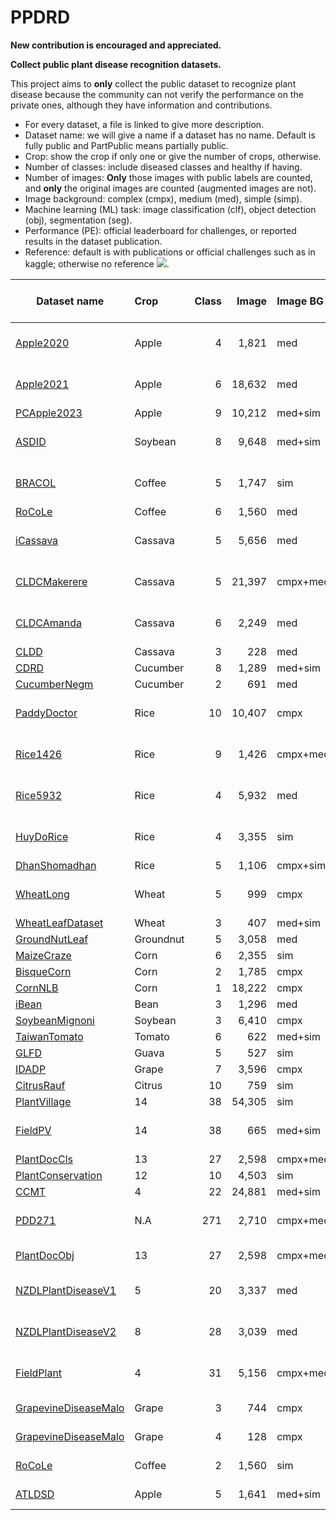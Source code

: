 # PPDRD
**New contribution is encouraged and appreciated.**

**Collect public plant disease recognition datasets.**

This project aims to **only** collect the public dataset to recognize plant disease because the community can not
verify the performance on the private ones, although they have information and contributions.

* For every dataset, a file is linked to give more description.
* Dataset name: we will give a name if a dataset has no name. Default is fully public and PartPublic means partially public.
* Crop: show the crop if only one or give the number of crops, otherwise.
* Number of classes: include diseased classes and healthy if having.
* Number of images: **Only** those images with public labels are counted, and **only** the original images are counted (augmented images are not).
* Image background: complex (cmpx), medium (med), simple (simp).
* Machine learning (ML) task: image classification (clf), object detection (obj), segmentation (seg).
* Performance (PE): official leaderboard for challenges, or reported results in the dataset publication.
* Reference: default is with publications or official challenges such as in kaggle; otherwise no reference ![](https://img.shields.io/badge/-NoRef-grey).


| Dataset name                                 | Crop      | Class |  Image | Image BG     | ML task & PE     |
|----------------------------------------------|:----------|------:|-------:|:-------------|:-----------------|
| [Apple2020][Apple2020]                       | Apple     |     4 |  1,821 | med          | clf: 0.984 AUROC |
| [Apple2021][Apple2021]                       | Apple     |     6 | 18,632 | med          | clf: 0.883 F1    |
| [PCApple2023][PCApple2023]                   | Apple     |     9 | 10,212 | med+sim      | clf: N.A         |
| [ASDID][ASDID]                               | Soybean   |     8 |  9,648 | med+sim      | clf: 0.968 Acc   |
| [BRACOL][BRACOL]                             | Coffee    |     5 |  1,747 | sim          | clf: 0.956 Acc   |
| [RoCoLe][RoCoLe]                             | Coffee    |     6 |  1,560 | med          | clf: N.A         |
| [iCassava][iCassava]                         | Cassava   |     5 |  5,656 | med          | clf: 0.939 Acc   |
| [CLDCMakerere][CLDCMakerere]                 | Cassava   |     5 | 21,397 | cmpx+med     | clf: 0.913 Acc   |
| [CLDCAmanda][CLDCAmanda]                     | Cassava   |     6 |  2,249 | med          | clf: 0.930 Acc   |
| [CLDD][CLDD]                                 | Cassava   |     3 |    228 | med          | clf: N.A         |
| [CDRD][CDRD]                                 | Cucumber  |     8 |  1,289 | med+sim      | clf: N.A         |
| [CucumberNegm][CucumberNegm]                 | Cucumber  |     2 |    691 | med          | clf: N.A         |
| [PaddyDoctor][PaddyDoctor]                   | Rice      |    10 | 10,407 | cmpx         | clf: 0.990 Acc   |
| [Rice1426][Rice1426]                         | Rice      |     9 |  1,426 | cmpx+med+sim | clf: 0.971 Acc   |
| [Rice5932][Rice5932]                         | Rice      |     4 |  5,932 | med          | clf: 0.984 Acc   |
| [HuyDoRice][HuyDoRice]                       | Rice      |     4 |  3,355 | sim          | clf: 0.984 Acc   |
| [DhanShomadhan](DhanShomadhan)               | Rice      |     5 |  1,106 | cmpx+sim     | clf: N.A         |
| [WheatLong][WheatLong]                       | Wheat     |     5 |    999 | cmpx         | clf: 0.971 Acc   |
| [WheatLeafDataset][WheatLeafDataset]         | Wheat     |     3 |    407 | med+sim      | clf: N.A         |
| [GroundNutLeaf][GroundNutLeaf]               | Groundnut |     5 |  3,058 | med          | clf: N.A         |
| [MaizeCraze][MaizeCraze]                     | Corn      |     6 |  2,355 | sim          | clf: N.A         |
| [BisqueCorn][BisqueCorn]                     | Corn      |     2 |  1,785 | cmpx         | clf: N.A         |
| [CornNLB][CornNLB]                           | Corn      |     1 | 18,222 | cmpx         | clf: N.A         |
| [iBean][iBean]                               | Bean      |     3 |  1,296 | med          | clf: N.A         |
| [SoybeanMignoni][SoybeanMignoni]             | Soybean   |     3 |  6,410 | cmpx         | clf: N.A         |
| [TaiwanTomato][TaiwanTomato]                 | Tomato    |     6 |    622 | med+sim      | clf: N.A         |
| [GLFD][GLFD]                                 | Guava     |     5 |    527 | sim          | clf: N.A         |
| [IDADP][IDADP]                               | Grape     |     7 |  3,596 | cmpx         | clf: N.A         |
| [CitrusRauf][CitrusRauf]                     | Citrus    |    10 |    759 | sim          | clf: N.A         |
| [PlantVillage][PlantVillage]                 | 14        |    38 | 54,305 | sim          | clf: N.A         |
| [FieldPV][FieldPV]                           | 14        |    38 |    665 | med+sim      | clf: 0.720 Acc   |
| [PlantDocCls][PlantDocCls]                   | 13        |    27 |  2,598 | cmpx+med+sim | clf: N.A         |
| [PlantConservation][PlantConservation]       | 12        |    10 |  4,503 | sim          | clf: N.A         |
| [CCMT][CCMT]                                 | 4         |    22 | 24,881 | med+sim      | clf: N.A         |
| [PDD271][PDD271]                             | N.A       |   271 |  2,710 | cmpx+med     | clf: 0.855 Acc   |
| [PlantDocObj][PlantDocCls]                   | 13        |    27 |  2,598 | cmpx+med+sim | obj: N.A         |
| [NZDLPlantDiseaseV1][NZDLPlantDiseaseV1]     | 5         |    20 |  3,337 | med          | obj: 0.745 mAP   |
| [NZDLPlantDiseaseV2][NZDLPlantDiseaseV2]     | 8         |    28 |  3,039 | med          | obj: 0.932 mAP   |
| [FieldPlant][FieldPlant]                     | 4         |    31 |  5,156 | cmpx+med     | obj: 0.144 mAP   |
| [GrapevineDiseaseMalo][GrapevineDiseaseMalo] | Grape     |     3 |    744 | cmpx         | obj: N.A         |
| [GrapevineDiseaseMalo][GrapevineDiseaseMalo] | Grape     |     4 |    128 | cmpx         | seg: N.A         |
| [RoCoLe][RoCoLe]                             | Coffee    |     2 |  1,560 | sim          | seg: N.A         |
| [ATLDSD][ATLDSD]                             | Apple     |     5 |  1,641 | med+sim      | seg: N.A         |

[//]: # (|                                              |           |       |        |              |                  |)



[Apple2020]: https://github.com/xml94/PPDRD/tree/main/data/Apple2020.md
[Apple2021]: https://github.com/xml94/PPDRD/tree/main/data/Apple2021.md
[ASDID]: https://github.com/xml94/PPDRD/tree/main/data/ASDID.md
[BRACOL]: https://github.com/xml94/PPDRD/tree/main/data/BRACOL.md
[PCApple2023]: https://github.com/xml94/PPDRD/tree/main/data/PCApple2023.md
[CLDCMakerere]: https://github.com/xml94/PPDRD/tree/main/data/CLDCMakerere.md
[CDRD]: https://github.com/xml94/PPDRD/tree/main/data/CDRD.md
[DhanShomadhan]: https://github.com/xml94/PPDRD/tree/main/data/DhanShomadhan.md
[IndonesiaRice240]: https://github.com/xml94/PPDRD/tree/main/data/IndonesiaRice240.md
[PaddyDoctor]: https://github.com/xml94/PPDRD/tree/main/data/PaddyDoctor.md
[Rice1426]: https://github.com/xml94/PPDRD/tree/main/data/Rice1426.md
[Rice5932]: https://github.com/xml94/PPDRD/tree/main/data/Rice5932.md
[WheatLong]: https://github.com/xml94/PPDRD/tree/main/data/WheatLong.md
[DhanShomadhan]: https://github.com/xml94/PPDRD/tree/main/data/DhanShomadhan.md
[MaizeCraze]: https://github.com/xml94/PPDRD/tree/main/data/MaizeCraze.md
[iCassava]: https://github.com/xml94/PPDRD/tree/main/data/iCassava.md
[PlantVillage]: https://github.com/xml94/PPDRD/tree/main/data/PlantVillage.md
[PlantConservation]: https://github.com/xml94/PPDRD/tree/main/data/PlantConservation.md
[CCMT]: https://github.com/xml94/PPDRD/tree/main/data/CCMT.md
[PlantDocCls]: https://github.com/xml94/PPDRD/tree/main/data/PlantDoc.md
[FieldPV]: https://github.com/xml94/PPDRD/tree/main/data/FieldPV.md
[GroundNutLeaf]: https://github.com/xml94/PPDRD/tree/main/data/GroundNutLeaf.md
[CLDD]: https://github.com/xml94/PPDRD/tree/main/data/CLDD.md
[CLDCAmanda]: https://github.com/xml94/PPDRD/tree/main/data/CLDCAmanda.md
[HuyDoRice]: https://github.com/xml94/PPDRD/tree/main/data/HuyDoRice.md
[iBean]: https://github.com/xml94/PPDRD/tree/main/data/iBean.md
[BisqueCorn]: https://github.com/xml94/PPDRD/tree/main/data/BisqueCorn.md
[RoCoLe]: https://github.com/xml94/PPDRD/tree/main/data/RoCoLe.md
[WheatLeafDataset]: https://github.com/xml94/PPDRD/tree/main/data/WheatLeafDataset.md
[TaiwanTomato]: https://github.com/xml94/PPDRD/tree/main/data/TaiwanTomato.md
[SoybeanMignoni]: https://github.com/xml94/PPDRD/tree/main/data/SoybeanMignoni.md
[GLFD]: https://github.com/xml94/PPDRD/tree/main/data/GLFD.md
[GFLDRauf]: https://github.com/xml94/PPDRD/tree/main/data/GFLDRauf.md
[CucumberNegm]: https://github.com/xml94/PPDRD/tree/main/data/CucumberNegm.md
[CitrusRauf]: https://github.com/xml94/PPDRD/tree/main/data/CitrusRauf.md
[ATLDSD]: https://github.com/xml94/PPDRD/tree/main/data/ATLDSD.md
[CornNLB]: https://github.com/xml94/PPDRD/tree/main/data/CornNLB.md
[PDD271]: https://github.com/xml94/PPDRD/tree/main/data/PDD271.md
[IDADP]: https://github.com/xml94/PPDRD/tree/main/data/IDADP.md
[NZDLPlantDiseaseV1]: https://github.com/xml94/PPDRD/tree/main/data/NZDLPlantDiseaseV1.md
[NZDLPlantDiseaseV2]: https://github.com/xml94/PPDRD/tree/main/data/NZDLPlantDiseaseV2.md
[FieldPlant]: https://github.com/xml94/PPDRD/tree/main/data/FieldPlant.md
[GrapevineDiseaseMalo]: https://github.com/xml94/PPDRD/tree/main/data/GrapevineDiseaseMalo.md